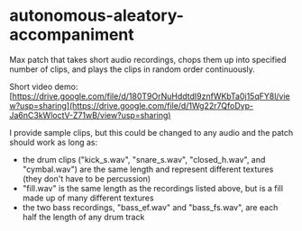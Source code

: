 # autonomous-aleatory-accompaniment
Max patch that takes short audio recordings, chops them up into specified number of clips, and plays the clips in random order continuously.

Short video demo: [https://drive.google.com/file/d/180T9OrNuHddtdI9znfWKbTa0j15qFY8l/view?usp=sharing](https://drive.google.com/file/d/1Wg22r7QfoDyp-Ja6nC3kWloctV-Z71wB/view?usp=sharing)

I provide sample clips, but this could be changed to any audio and the patch should work as long as:
- the drum clips ("kick_s.wav", "snare_s.wav", "closed_h.wav", and "cymbal.wav") are the same length and represent different textures (they don't have to be percussion)
- "fill.wav" is the same length as the recordings listed above, but is a fill made up of many different textures
- the two bass recordings, "bass_ef.wav" and "bass_fs.wav", are each half the length of any drum track
